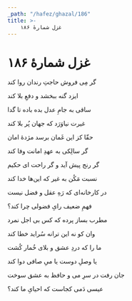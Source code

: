 ```yaml
---
_path: "/hafez/ghazal/186"
title: >-
    غزل شمارهٔ ۱۸۶
---
```

# غزل شمارهٔ ۱۸۶

<div class="b" id="bn1"><div class="m1"><p>گر مِی فروش حاجتِ رندان روا کند</p></div>
<div class="m2"><p>ایزد گنه ببخشد و دفعِ بلا کند</p></div></div>
<div class="b" id="bn2"><div class="m1"><p>ساقی به جامِ عدل بده باده تا گدا</p></div>
<div class="m2"><p>غیرت نیاوَرَد که جهان پُر بلا کند</p></div></div>
<div class="b" id="bn3"><div class="m1"><p>حقّا کز این غَمان برسد مژدهٔ امان</p></div>
<div class="m2"><p>گر سالِکی به عهدِ امانت وفا کند</p></div></div>
<div class="b" id="bn4"><div class="m1"><p>گر رنج پیش آید و گر راحت ای حکیم</p></div>
<div class="m2"><p>نسبت مَکُن به غیر که این‌ها خدا کند</p></div></div>
<div class="b" id="bn5"><div class="m1"><p>در کارخانه‌ای که رَهِ عقل و فضل نیست</p></div>
<div class="m2"><p>فهمِ ضعیف رایِ فضولی چرا کند؟</p></div></div>
<div class="b" id="bn6"><div class="m1"><p>مطرب بساز پرده که کس بی اجل نمرد</p></div>
<div class="m2"><p>وان کو نه این ترانه سُراید خطا کند</p></div></div>
<div class="b" id="bn7"><div class="m1"><p>ما را که دردِ عشق و بلای خُمار کُشت</p></div>
<div class="m2"><p>یا وصلِ دوست یا میِ صافی دوا کند</p></div></div>
<div class="b" id="bn8"><div class="m1"><p>جان رفت در سرِ می و حافظ به عشق سوخت</p></div>
<div class="m2"><p>عیسی دَمی کجاست که احیایِ ما کند؟</p></div></div>
